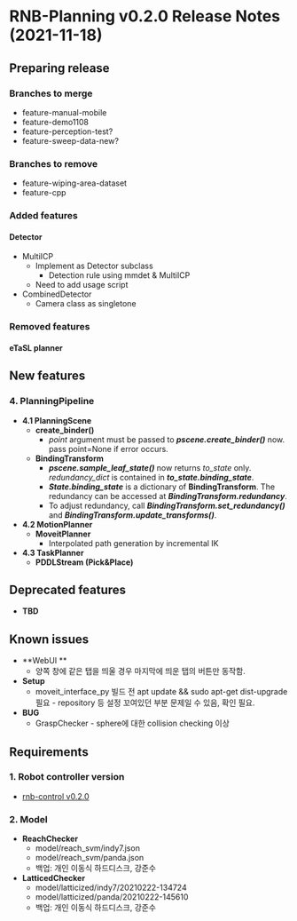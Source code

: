 # RNB-Planning v0.2.0 Release Notes (2021-11-18)

## Preparing release
### Branches to merge
* feature-manual-mobile
* feature-demo1108
* feature-perception-test?
* feature-sweep-data-new?
### Branches to remove
* feature-wiping-area-dataset
* feature-cpp
### Added features
#### Detector
* MultiICP
  - Implement as Detector subclass
    - Detection rule using mmdet & MultiICP 
  - Need to add usage script
* CombinedDetector
  - Camera class as singletone
  
### Removed features
#### eTaSL planner

## New features
### 4. PlanningPipeline
* **4.1 PlanningScene**  
  - **create_binder()**
    - *point* argument must be passed to ***pscene.create_binder()*** now. pass point=None if error occurs.
  - **BindingTransform**
    - ***pscene.sample_leaf_state()*** now returns *to_state* only. *redundancy_dict* is contained in ***to_state.binding_state***.
    - ***State.binding_state*** is a dictionary of **BindingTransform**. The redundancy can be accessed at ***BindingTransform.redundancy***.
    - To adjust redundancy, call ***BindingTransform.set_redundancy()*** and ***BindingTransform.update_transforms()***.
* **4.2 MotionPlanner**  
  - **MoveitPlanner**
    - Interpolated path generation by incremental IK
* **4.3 TaskPlanner**  
  - **PDDLStream (Pick&Place)**  
  
## Deprecated features
* **TBD**    
  
## Known issues
* **WebUI **
  * 양쪽 창에 같은 탭을 띄울 경우 마지막에 띄운 탭의 버튼만 동작함.
* **Setup**
  * moveit_interface_py 빌드 전 apt update && sudo apt-get dist-upgrade 필요 - repository 등 설정 꼬여있던 부분 문제일 수 있음, 확인 필요.
* **BUG**
  * GraspChecker - sphere에 대한 collision checking 이상
  
  
## Requirements

### 1. Robot controller version
  - [rnb-control v0.2.0](https://github.com/rnb-disinfection/rnb-control/releases/tag/v0.2.0-panda)

### 2. Model
* **ReachChecker**
  - model/reach_svm/indy7.json
  - model/reach_svm/panda.json
  - 백업: 개인 이동식 하드디스크, 강준수
* **LatticedChecker**
  - model/latticized/indy7/20210222-134724
  - model/latticized/panda/20210222-145610
  - 백업: 개인 이동식 하드디스크, 강준수
